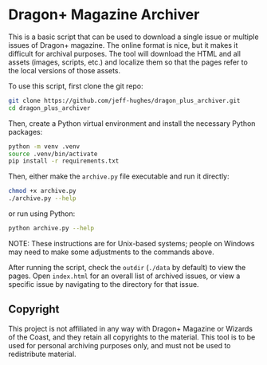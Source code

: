# Dragon+ Magazine Archiver

This is a basic script that can be used to download a single issue or multiple issues of Dragon+ magazine. The online format is nice, but it makes it difficult for archival purposes. The tool will download the HTML and all assets (images, scripts, etc.) and localize them so that the pages refer to the local versions of those assets.

To use this script, first clone the git repo:

```bash
git clone https://github.com/jeff-hughes/dragon_plus_archiver.git
cd dragon_plus_archiver
```

Then, create a Python virtual environment and install the necessary Python packages:

```bash
python -m venv .venv
source .venv/bin/activate
pip install -r requirements.txt
```

Then, either make the `archive.py` file executable and run it directly:

```bash
chmod +x archive.py
./archive.py --help
```

or run using Python:

```bash
python archive.py --help
```

NOTE: These instructions are for Unix-based systems; people on Windows may need to make some adjustments to the commands above.

After running the script, check the `outdir` (`./data` by default) to view the pages. Open `index.html` for an overall list of archived issues,
or view a specific issue by navigating to the directory for that issue.

## Copyright

This project is not affiliated in any way with Dragon+ Magazine or Wizards of the Coast, and they retain all copyrights to the material. This tool is to be used for personal archiving purposes only, and must not be used to redistribute material.